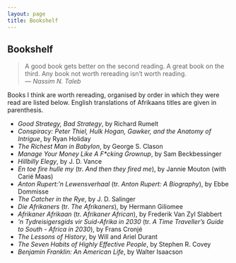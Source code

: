 ```yaml
---
layout: page
title: Bookshelf
---
```


## Bookshelf

>A good book gets better on the second reading. 
>A great book on the third. 
>Any book not worth rereading isn’t worth reading.<br>
— <cite>Nassim N. Taleb</cite>

Books I think are worth rereading, organised by order in which they were read 
are listed below. 
English translations of Afrikaans titles are given in parenthesis.

  - *Good Strategy, Bad Strategy*, by Richard Rumelt
  - *Conspiracy: Peter Thiel, Hulk Hogan, Gawker, and the Anatomy of Intrigue*, 
    by Ryan Holiday
  - *The Richest Man in Babylon*, by George S. Clason
  - *Manage Your Money Like A F\*cking Grownup*, by Sam Beckbessinger
  - *Hillbilly Elegy*, by J. D. Vance
  - *En toe fire hulle my* (tr. *And then they fired me*), by Jannie Mouton 
    (with Carié Maas)
  - *Anton Rupert:’n Lewensverhaal* (tr. *Anton Rupert: A Biography*), 
    by Ebbe Dommisse
  - *The Catcher in the Rye*, by J. D. Salinger
  - *Die Afrikaners* (tr. *The Afrikaners*), by Hermann Giliomee
  - *Afrikaner Afrikaan* (tr. *Afrikaner African*), by Frederik Van Zyl Slabbert
  - *’n Tydreisigersgids vir Suid-Afrika in 2030* 
    (tr. *A Time Traveller’s Guide to South - Africa in 2030*), by Frans Cronjé
  - *The Lessons of History*, by Will and Ariel Durant
  - *The Seven Habits of Highly Effective People*, by Stephen R. Covey
  - *Benjamin Franklin: An American Life*, by Walter Isaacson